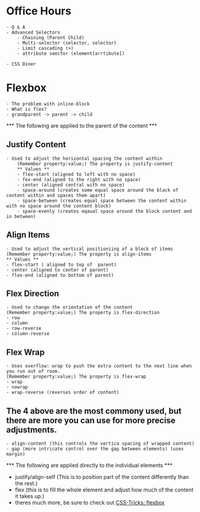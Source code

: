 # Office Hours
    - Q & A
    - Advanced Selectors
        - Chaining (Parent Child)
        - Multi-selector (selector, selector)
        - Limit cascading (>)
        - attribute seector (element[arrtibute])

    - CSS Diner

# Flexbox
    - The problem with inline-block
    - What is flex?
    - grandparent -> parent -> child

*** The following are applied to the parent of the content ***

## Justify Content
    - Used to adjust the horizontal spacing the content within
        (Remember property:value;) The property is justify-content
        ** Values **
        - flex-start (aligned to left with no space)
        - fex-end (aligned to the right with no space)
        - center (aligned central with no space)
        - space-around (creates some equal space around the black of content within and spaces them apart)
        - space-between (creates equal space between the content within with no space around the content block)
        - space-evenly (creates eqaual space around the block content and in between)

## Align Items
    - Used to adjust the vertical positioniing of a block of items
    (Remember property:value;) The property is align-items
    ** Values **
    - flex-start ( aligned to top of  parent)
    - center (aligned to center of parent)
    - flex-end (aligned to bottom of parent)

## Flex Direction
    - Used to change the orientation of the content
    (Remember property:value;) The property is flex-direction
    - row
    - column
    - row-reverse
    - column-reverse

## Flex Wrap
    - Uses overflow: wrap to push the extra content to the next line when you run out of room. 
    (Remember property:value;) The property is flex-wrap
    - wrap
    - nowrap
    - wrap-reverse (reverses order of content)

## The 4 above are the most commony used, but there are more you can use for more precise adjustments. 

    - align-content (this controls the vertica spacing of wrapped content)
    - gap (more intricate control over the gap between elements) (uses margin)

*** The following are applied directly to the individual elements ***

- justify/align-self (This is to position part of the content differently than the rest.)
- flex (this is to fill the whole element and adjust how much of the content it takes up.)
- theres much more, be sure to check out [CSS-Tricks: flexbox](https://css-tricks.com/snippets/css/a-guide-to-flexbox/)




